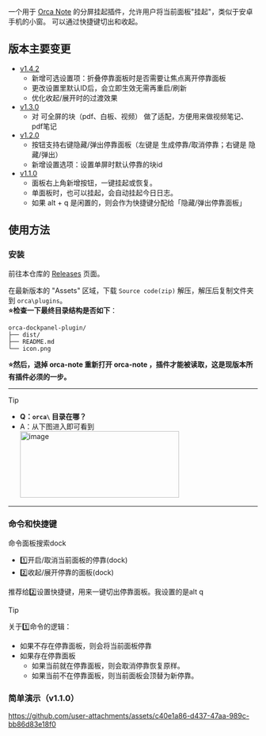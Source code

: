 一个用于 [Orca Note](https://github.com/sethyuan/orca-note) 的分屏挂起插件，允许用户将当前面板"挂起"，类似于安卓手机的小窗。
可以通过快捷键切出和收起。

## 版本主要变更
- [v1.4.2](https://github.com/cordinGH/orca-dockpanel-plugin/releases/tag/v1.4.2)
  - 新增可选设置项：折叠停靠面板时是否需要让焦点离开停靠面板
  - 更改设置里默认ID后，会立即生效无需再重启/刷新
  - 优化收起/展开时的过渡效果
- [v1.3.0](https://github.com/cordinGH/orca-dockpanel-plugin/releases/tag/v1.3.0)
  - 对 可全屏的块（pdf、白板、视频） 做了适配，方便用来做视频笔记、pdf笔记
- [v1.2.0](https://github.com/cordinGH/orca-dockpanel-plugin/releases/tag/v1.2.0)
  - 按钮支持右键隐藏/弹出停靠面板（左键是 生成停靠/取消停靠；右键是 隐藏/弹出）
  - 新增设置选项：设置单屏时默认停靠的块id
- [v1.1.0](https://github.com/cordinGH/orca-dockpanel-plugin/releases/tag/v1.1.0)
  - 面板右上角新增按钮，一键挂起或恢复。
  - 单面板时，也可以挂起，会自动挂起今日日志。
  - 如果 alt + q 是闲置的，则会作为快捷键分配给「隐藏/弹出停靠面板」

## 使用方法

### 安装

前往本仓库的 [Releases](https://github.com/cordinGH/orca-dockpanel-plugin/releases) 页面。

在最新版本的 "Assets" 区域，下载 `Source code(zip)` 解压，解压后复制文件夹到 `orca\plugins`。  
**⭐️检查一下最终目录结构是否如下**：


```
orca-dockpanel-plugin/
├── dist/
├── README.md
└── icon.png
```


**⭐️然后，退掉 orca-note 重新打开 orca-note ，插件才能被读取，这是现版本所有插件必须的一步。**

---

> [!TIP]  
> - **Q：`orca\` 目录在哪？**  
> - A：从下图进入即可看到  
>   <img width="321" height="134" alt="image" src="https://github.com/user-attachments/assets/50cf1e64-f628-42cb-8e77-82ae4083999b" />


---

### 命令和快捷键

命令面板搜索dock
- 1️⃣开启/取消当前面板的停靠(dock)
- 2️⃣收起/展开停靠的面板(dock)

推荐给2️⃣设置快捷键，用来一键切出停靠面板。我设置的是alt q

> [!TIP] 
> 关于1️⃣命令的逻辑：
> - 如果不存在停靠面板，则会将当前面板停靠
> - 如果存在停靠面板
>     - 如果当前就在停靠面板，则会取消停靠恢复原样。
>     - 如果当前不在停靠面板，则当前面板会顶替为新停靠。

### 简单演示（v1.1.0）

https://github.com/user-attachments/assets/c40e1a86-d437-47aa-989c-bb86d83e18f0


